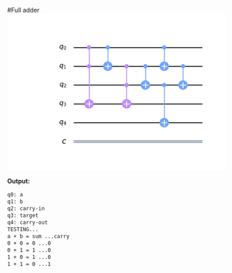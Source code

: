 #Full adder
![pic](diagram.png)

**Output:**
```
q0: a
q1: b
q2: carry-in
q3: target
q4: carry-out
TESTING... 
a + b = sum ...carry
0 + 0 = 0 ...0
0 + 1 = 1 ...0
1 + 0 = 1 ...0
1 + 1 = 0 ...1
```


